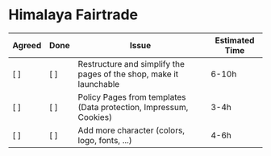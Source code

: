 # Himalaya Fairtrade

| Agreed | Done | Issue                                                              | Estimated Time |
| ------ | ---- | ------------------------------------------------------------------ | -------------- |
| [ ]    | [ ]  | Restructure and simplify the pages of the shop, make it launchable | 6-10h          |
| [ ]    | [ ]  | Policy Pages from templates (Data protection, Impressum, Cookies)  | 3-4h           |
| [ ]    | [ ]  | Add more character (colors, logo, fonts, ...)                      | 4-6h           |